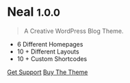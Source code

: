 # Neal <small>1.0.0</small>

> A Creative WordPress Blog Theme.

- 6 Different Homepages
- 10 + Different Layouts
- 10 + Custom Shortcodes

[Get Support](http://thespan.ml/wordpress-themes/support/neal/)
[Buy The Theme](https://themeforest.net/item/neal-a-creative-wordpress-blog-theme/21326288?ref=TheSpan)
